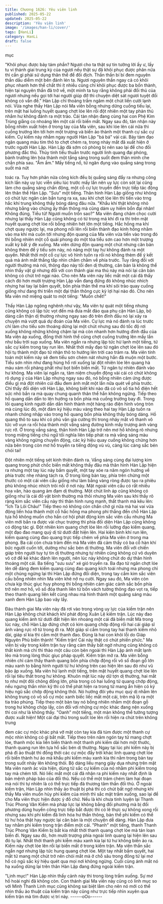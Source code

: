 ```yaml
---
title: Chương 1626: Yêu viên linh
published: 2025-05-22
updated: 2025-05-22
description: 'Yêu viên linh'
image: '/images/han-li/cover/'
tags: [HanLi]
category: HanLi
draft: false
---
```


mục

"Khôi phục được bảy tám phần? Ngươi cho ta thật sự tin tưởng lời
ấy ư, lấy tu vi thánh giai trung kỳ của ngươi nếu thật sự đã khôi
phục được phân nửa thì cần gì phải sử dụng thân thể để đối địch.
Thần thần bí bí đem nguyên thần dấu diễm một bên đánh lén ta.
Ngươi nguyên thần ngay cả có khôi phục nhanh hơn thể chất thì ít
nhiều cũng chỉ khôi phục được ba bốn thành, hiện tại nguyên thần
đã trở về, một mình ta tuy rằng không phải đối thủ của ngươi
nhưng nếu gọi tới hai người giúp đỡ thì chuyện diệt sát ngươi
tuyệt đối không có vấn đề."
Hàn Lập chỉ thoáng trầm ngâm một chút liền cười lạnh nói.
Vừa nghe thấy Hàn Lập nói Ma viên bỗng nhưng dừng cuồng tiếu
lại, trên mặt hai luồng huyết quang chợt lóe lên rồi đột nhiên một
tay phản thủ nhắm hư không đánh ra một trảo. Cái tàn nhận đang
cùng hai con Phệ Kim Trùng giằng co nhoáng lên một cái rồi biến
mất. Ngay sau đó, tàn nhận này bỗng nhiên xuất hiện ở trong tay
của Ma viên, sau khi lóe lên cái nữa thì cuồng trướng lên tới hơn
một trượng và biến ảo thành một thanh cự sắc cự kiếm. Cự kiếm
này nhằm ngay người Hàn Lập "bá bá" vài cái.
Bảy tám đạo ngân quang màu tím thô to chợt chém ra, trong nháy
mắt đã xuất hiện ở trước người Hàn Lập. Hàn Lập đã sớm có
phòng bị nên sao lại để cho đối phương đắc thủ. Thủy tinh tiểu
thuẫn trước người linh quang đại phóng, bành trướng lên hóa
thành một tầng sáng trong suốt đem thân mình che chắn phía
sau.
"Ầm ầm."
Mấy tiếng nổ, tử ngân đụng vào quầng sáng trong suốt mà nứt

toác ra. Tuy hơn phân nửa công kích đều bị quầng sáng đẩy ra
nhưng công kích lần này uy lực viễn siêu lúc trước mấy lần nên
uy lực còn sót lại cũng làm cho quầng sáng chấn động, một cỗ cự
lực truyền đến trực tiếp tác động lên thân thể Hàn Lập.
"Sưu" một tiếng. Thân hình Hàn Lập giống như không có chút lực
ngăn cản bắn tung ra xa, sau khi chợt lóe lên thì tiến vào trng hắc
khí trung không thấy bóng dáng đâu nữa.
"Khẩu khí thật không nhỏ nhưng bằng vào chừng ấy thần thông
mà cũng dám uy hiếm bổn đại nhân! Không đúng. Tiểu tử! Ngươi
muốn trốn sao?"
Ma viên đang châm chọc cười nhưng lại thấy Hàn Lập cũng
không có từ trong má khí đi ra thì trên mặt huyết quang chợt lóe
rồi bỗng nhiên hét lớn một tiếng.
Hắc hồng ma khí chợt quay ngược lại, ma phong nổi lên rồi biến
thành đạo kinh hồng nhằm vào ma khí mà cuốn tới nhưng độn
quang của Ma viên vừa tiến vào trong đó thì bỗng nhiên một cỗ
quái phong do một tòa tiểu sơn cao hơn một trượng xuất kỳ bất ý
đè xuống.
Ma viên dừng độn quang một chút nhưng căn bản không thèm để
ý tiểu sơn này, nó nâng một tay hư không đánh ra một quyền.
Nhất thời một cỗ cự lực vô hình tuôn ra rồi nó không thèm để ý
kết quả mà ánh mắt thẳng tắp nhìn chằm chằm về phía trước.
Tuy rằng đối với người thường mà nói, thông đạo này tối đen dị
thường, căn bản là không thể nhìn thấy vật gì nhưng đối với con
thánh giai ma thú này mà nói lại căn bản không có chút trở ngại
nào.
Cho nên Ma viên này liếc mắt một cái đã thấy cách đó hơn mười
trượng Hàn Lập vẫn đang đứng đó không nhúc nhích nhưng hai
tay lại bấm quyết, bốn phía thân thể ma khí sôi trào quay cuồng
giống như đang thi triển một đại thần thông cực kỳ lợi hại nào đó.
Cho nên Ma viên mở miệng quát to một tiếng:
"Muốn chết!"

Thấy Hàn Lập ngông nghênh như vậy, Ma viên tự quát một tiếng
nhưng cũng không có lập tức vọt đến mà đưa mắt đảo qua phụ
cận Hàn Lập, bộ dáng cẩn thận dị thường nhưng ngay sao đó
trên đỉnh đầu nó lại xảy ra chuyện mà vượt quá dự đoán của Ma
viên.
Cự lực mà nó đánh ra lúc trước chỉ làm cho tiểu sơn thoáng dừng
lại một chút nhưng sau đó tốc độ rơi xuống không những không
chậm lại mà còn nhanh hơn hướng đỉnh đầu của Ma viên áp
xuống, đồng thời hình thể cũng chợt cuồng trướng lên mấy lần
như bầu trời sụp xuống. Ma viên ngẩn ra nhưng lập tức hừ lạnh
một tiếng, tử sắc cự kiếm trong tay run lên. Nhất thời mấy đạo tử
ngân chợt lóe lên sau đó hội tụ thành một đạo tử nhận thô to
hướng lên trời cao trảm ra.
Ma viên tính toán một kiếm này sẽ đem tiểu sơn chém nát nhưng
hắn đã muộn một bước. Tiểu sơn nhìn như đang hùng hổ rơi
xuống lại đột nhiên lóe lên quang hà màu xám rồi phảng phất như
bọt biển biến mất. Tử ngân tự nhiên đánh vào hư không.
Ma viên lại ngẩn ra, tâm niệm chuyển động vài cái có chút không
rõ dụng ý của Hàn Lập nhưng ngay sau đó, nó bỗng nhiên cảm
ứng được điều gì mà đột nhiên cúi đầu đem ánh mắt một lần nữa
quét về phía trước. Chỉ thấy đối diện với Hàn Lập, không biết khi
nào đã có vô số tia hồ điện hết sức nhỏ bắn ra mà quay chung
quanh thân thể hắn không ngừng. Tiếp theo hồ quang dần dần to
lên hướng ra bốn phía mà cuồng trướng bay đi. Trong lôi quang
kinh người dần dần hình thành một hàng rào điện hình vòng tròn
mà cùng lúc đó, một đám ký hiệu màu vàng theo hai tay Hàn Lập
tuôn ra nhanh chóng nhập vào trong hồ quang bốn phía không
thấy bóng dáng.
Hồ quang thô to sau khi có phù văn gia cường thì trong nháy mắt
vô thanh vô tức vỡ vụn ra rồi hóa thành một vầng sáng đường
kính mấy trượng ánh vàng rực rỡ. Ở trong vầng sáng, thân hình
Hàn Lập trở nên mơ hồ không rõ nhưng trong miệng tiếng chú
ngữ tối nghĩa liên tiếp phát ra mà vầng sáng màu vàng không
ngừng chuyển động, các ký hiệu quay cuồng không chừng hơn
nữa bên trong còn mơ hồ truyền ra tiếng động vù vù, càng lúc
càng sắc bén chói tai!

Đột nhiên một tiếng sét kinh thiên đánh ra. Vầng sáng cùng đại
lượng kim quang trong phút chốc biến mất không thấy đâu mà
thân hình Hàn Lập hiện ra nhưng một tay lúc này bấm quyết, một
tay xóe ra năm ngón hướng về phía trước nhẹ nhàng tách ra. Ở
trong lòng bàn tay, phía trên chừng một thước có một cái viên cầu
giống như làm bằng vàng ròng được tạo ra phiêu phù không nhúc
nhích trôi nổi ở nơi này.
Mặt ngoài viên cầu có rất nhiều hoa văn, hào quang ảm đạm dị
thường. Một chút linh áp cũng không có giống như là cái đồ vật
bình thường mà thôi nhưng Ma viên sau khi thấy rõ ràng kim sắc
viên cầu này thì thân hình rung mạnh, thất thanh mà kêu lên:
"Ích Tà Lôi Châu!"
Tiếp theo nó không còn chần chờ gì nữa mà hai vai vừa động liền
hóa thành một cỗ hắc hồng ma phong phi thẳng đến chỗ Hàn Lập
tựa hồ không muốn cho hắn cơ hội phát động kim sắc viên cầu
nhưng Ma viên mới bắn ra được vài chục trượng thì phía đối diện
Hàn Lập cũng không có động tác gì. Đột nhiên kim quang chợt
lóe lên rồi lưỡng đạo kiếm quang, một đạo đao mang quỷ dị từ
dưới đất hiện lên. Hai kiện binh khí run lên, kiếm quang cùng đao
quang trực tiếp chém về phía Ma viên ở trong ma phong.
Ba cái còn chưa trảm đến mà Ma viên đã cảm thấy có ba cỗ hàn
khí bức người cuốn tới, dường như sắc bén dị thường. Ma viên
đối với chiến giáp trên người tuy tự tin dị thường nhưng tự nhiên
cũng không cứ vô duyên vô cớ để kẻ khác đánh lên người, nên
lúc này không chút do dự thân hình thoáng một cái. Ba tiếng "sưu
sưu" xé gió truyền ra. Ba đạo tử ngân chợt lóe lên dễ dàng đem
kiếm quang cùng đao quang kích toái nhưng ma phong chỉ một
chúng ngừng lại thì Hàn Lập đứng đối diện, trong tay cầm kim sắc
viên cầu bỗng nhiên nhìn Ma viên khẽ nở nụ cười.
Ngay sau đó, Ma viên còn chưa kịp thúc giục huy phong thì bỗng
nhiên cảm giác cảnh sắc bốn phía trở nên mơ hồ, vô số đóa
thanh liên từ bốn vách tường thông đạo vọt ra, tiếp theo thanh
quang liên kết cùng nhau mà hình thành một quầng sáng màu
xanh đem Hàn Lập bao vây lấy.

Đàu thánh giai Ma viên này đã rơi vào trong vòng uy lực của kiếm
trận nên Hàn Lập không chút khách khí phát động Xuân Lệ kiếm
trận. Lúc này đao quang kiếm ảnh từ dưới đất hiện lên nhoáng
một cái đã biến mất
Mà trong lúc này, chỗ Hàn Lập đứng chợt có kim quang chớp
động rồi hai cái giáp sĩ ánh vàng rực rỡ từ trong đi ra. Một giáp sĩ
cầm trong tay hai thanh kiếm nhỏ dài, giáp sĩ kia thì cầm một
thanh đao. Đúng là hai con khôi lỗi do Giáp Nguyên Phù biến
thành!
"Kiếm trận! Cái này thật có chút phiền phức."
Ma viên bị vây trong kiếm trận tuy rằng cảm thấy bất ngờ nhưng
cũng không có thất kinh mà chỉ thì thào một câu còn bên ngoài thì
Hàn Lập ánh mắt lạnh lẽo mà trong lòng thúc giục pháp quyết.
Kiếm trận mở ra.
Ma viên bỗng nhiên chỉ cảm thấy thanh quang bốn phía chớp
động rồi vô số đoạn gỗ lớn màu xanh to bằng hình người từ hư
không trên cao hiện lên sau đó như vũ bão ập xuống. Ma viên hừ
lạnh một tiếng, trên mặt huyết quang chợt lóe lên rồi lại tiêu thất
trong hư không.
Khuôn mặt lúc này dữ tợn dị thường, hai mắt to như một đôi
chông đồng lớn, phía trong có hai luồng tử quang chớp động, nếu
ngưng thần nhìn kỹ thì có thể phát hiện ra trong tử mang ẩn hiện
có ký hiệu ngũ sắc chớp động không thôi. Nó hướng đôi yêu mục
quỷ dị nhằm lên không trung có vô số cự mộc xanh biếc liếc mắt
một cái, trên mặ lộ ra một tia trào phúng.
Tiếp theo một bàn tay nó bỗng nhiên nhằm một đoạn gỗ trong hư
không chộp lấy, còn đối với những cự mộc khác đang nện xuống
thì coi như là không thấy.
"Oanh" một tiếng, một màn không thể tưởng tượng được xuất
hiện!
Một cái đại thủ trong suốt lóe lên rồi hiện ra chút trên không trung

đem các cự mộc khác phá vỡ mặt còn tay kia đã túm được một
thanh cự mộc nhìn không có gì bắt mắt. Tiếp theo trên năm ngón
tay tử mang chợt lóe, thanh mộc kia liền biến thành một thanh phi
kiếm dài hơn một thước, thanh quang run lên tựa hồ sắc bén dị
thường.
Ngay tại lúc phi kiếm này bị phá đi ảo thuật thì đồng thời các cự
mộc đầy trời khác linh quang chợt lóe rồi biến thành hư ảo mà
khẩu phi kiếm màu xanh kia thì nằm trong bàn tay trong suốt nhảy
lên không thôi. Bộ dáng liều mạng giãy dụa nhưng trên mặt Ma
viên nanh ác vừa hiện, dùng tử sắc cự kiếm của nó nhằm phi
kiếm trong tay mà chém tới.
Nó liếc mắt một cái đã nhận ra phi kiếm này nhất định là bản
mệnh pháp bảo của đối thủ. Nếu có thể một trảm chém làm hai
đoạn mà nói thì tự nhiên là có thể trực tiếp đả thương tâm thần
đối thủ.
Ở ngoài kiếm trận, Hàn Lập nhìn thấy ảo thuật bị phá thì có chút
bất ngờ nhưng khi thấy Ma viên muốn hủy phi kiếm của mình thì
sắc mặt trầm xuống, sao lại để cho Ma viên thực hiện được ý đồ
chứ. Nếu là khi chưa tinh luyện lại Thanh Trúc Phong Vân Kiếm
mà pháp lực lại không bằng đối phương mà bị đối phương dùng
huyền công trực tiếp bắt được thì có lẽ thực sự không xong rồi
nhưng sau khi phi kiếm đã linh hóa hư thần thông, bản thể phi
kiếm có thể từ hư hóa thật hay ngược lại căn bản là một chuyện
dễ dàng.
Hàn Lập đưa tay nhằm phi kiếm trong trận điểm một cái. "Phanh"
một tiếng, thanh Thanh Trúc Phong Vân Kiếm bị bắt kia nhất thời
thanh quang chợt lóe mà tán loạn biến đi. Ngay sau đó, hơn mười
trượng phía ngoài linh quang lại hiện lên sau đó tụ lại. Nhất thời
thanh phi kiễm màu xanh kia lại từ hư không biến ảo ra. Kiếm này
chợt lóe lên rồi lại biến mất ở trong kiếm trận.
Ma viên thần sắc ngẩn ngơ nhưng lập tức hung quang chợt lóe.
Một tay nhất bấm quyết, hai mắt tử mang một chút trở nên chói
mắt mà ở chỗ sâu trong đồng tử lại mơ hồ có ngũ sắc ký hiệu
quét qua mọi nơi không ngừng. Cuối cùng ánh mắt nó hạ xuống
dừng lại trên thân Hàn Lập đang đứng ngoài kiếm trận.

"Linh mục!"
Hàn Lập nhìn thấy cảnh này thì trong lòng trầm xuống. Sự mơ hồ
hoài nghi đã không còn. Con thánh giai Ma viên này cũng có linh
mục so với Minh Thanh Linh mục cũng không sai biệt lắm cho
nên nó mới có thể nhìn thấu ảo thuật của kiếm trận này cũng như
trực tiếp nhìn xuyên qua kiếm trận mà tìm được vị trí này.
------oOo------
